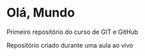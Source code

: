 # Olá, Mundo
Primeiro repositório do curso de GIT e GitHub

Repositório criado durante uma aula ao vivo